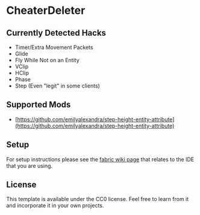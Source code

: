 # CheaterDeleter

## Currently Detected Hacks

* Timer/Extra Movement Packets
* Glide
* Fly While Not on an Entity
* VClip
* HClip
* Phase
* Step (Even "legit" in some clients)

## Supported Mods

* [https://github.com/emilyalexandra/step-height-entity-attribute](https://github.com/emilyalexandra/step-height-entity-attribute)

## Setup

For setup instructions please see the [fabric wiki page](https://fabricmc.net/wiki/tutorial:setup) that relates to the IDE that you are using.

## License

This template is available under the CC0 license. Feel free to learn from it and incorporate it in your own projects.
